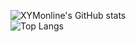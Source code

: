 ![XYMonline's GitHub stats](https://github-readme-stats-ten-gilt.vercel.app/api?username=gagaNacl&count_private=true&show_icons=true&theme=radical&include_all_commits=true)  
![Top Langs](https://github-readme-stats.vercel.app/api/top-langs/?username=gagaNacl&layout=compact&hide=css,scss,shell,html&langs_count=8&show_icons=true&theme=radical&count_private=true)
